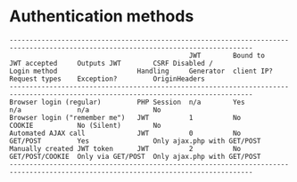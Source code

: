
Authentication methods
======================

    -----------------------------------------------------------------------------------------------------------------------------------
                                                 JWT        Bound to    JWT accepted     Outputs JWT        CSRF Disabled /
    Login method                    Handling     Generator  client IP?  Request types    Exception?         OriginHeaders
    -----------------------------------------------------------------------------------------------------------------------------------
    Browser login (regular)         PHP Session  n/a        Yes         n/a              n/a                No
    Browser login ("remember me")   JWT          1          No          COOKIE           No (Silent)        No
    Automated AJAX call             JWT          0          No          GET/POST         Yes                Only ajax.php with GET/POST
    Manually created JWT token      JWT          2          No          GET/POST/COOKIE  Only via GET/POST  Only ajax.php with GET/POST
    -----------------------------------------------------------------------------------------------------------------------------------

